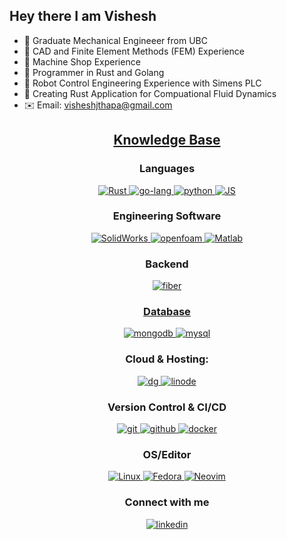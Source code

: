 
## Hey there I am Vishesh


- 🔭 Graduate Mechanical Engineeer from UBC
- 🚂 CAD and Finite Element Methods (FEM) Experience 
- 🔩 Machine Shop Experience  
- 🦀 Programmer in Rust and Golang
- 🤖 Robot Control Engineering Experience  with Simens PLC
- 🌊 Creating Rust Application for Compuational Fluid Dynamics
- ✉️ Email: visheshjthapa@gmail.com


<h2 align="center"><u><b>Knowledge Base</b></u></h2>
<h3 align="center">Languages</h3>
<p align="center">
  <a href="https://www.rust-lang.org/" target="_blank">
    <img src="https://img.shields.io/badge/Rust-E28743?style=for-the-badge&logo=Rust&logoColor=white"
      alt="Rust"/>
  </a>
  <a href="https://developer.mozilla.org/en-US/docs/Web/JavaScript" target="_blank">
    <img src="https://img.shields.io/badge/Go-00ADD8?style=for-the-badge&logo=go&logoColor=white"
      alt="go-lang"/>
  </a>
  <a href="https://www.python.org/" target="_blank">
    <img src="https://img.shields.io/badge/Python-3776AB?style=for-the-badge&logo=python&logoColor=white"
      alt="python"/>
  </a>
  <a href="https://www.javascript.com/" target="_blank">
    <img src="https://img.shields.io/badge/JavaScript-FDD835?style=for-the-badge&logo=javascript&logoColor=white"
      alt="JS"/>
  </a>
</p>

<h3 align="center">Engineering Software</h3>
<p align="center">
  <a href="https://www.solidworks.com/" target="_blank">
    <img src="https://img.shields.io/badge/SolidWorks-eb4034.svg?style=for-the-badge&logo=Dassault%20Syst%C3%A8mes&logoColor=white"
      alt="SolidWorks"/>
  </a>
  <a href="https://www.openfoam.com/" target="_blank">
    <img src="https://img.shields.io/badge/OpenFOAM-151e99.svg?style=for-the-badge&logo=&logoColor=white" alt="openfoam" />
  </a>
  
  <a href="https://www.mathworks.com/products/matlab.html" target="_blank">
    <img src="https://img.shields.io/badge/matlab-e85c10.svg?style=for-the-badge&logo=matlab&logoColor=white" alt="Matlab" />
  </a>
</p>

<h3 align="center">Backend</h3>
<p align="center">
  <a href="https://github.com/gofiber/fiber" target="_blank">
    <img src="https://img.shields.io/badge/Fiber-326CE5.svg?style=for-the-badge&logo=go&logoColor=white" alt="fiber"/>
</p>
<h3 align="center">Database</h3>
<p align="center">
  <a href="https://www.mongodb.com/" target="_blank">
    <img src="https://img.shields.io/badge/mongodb-47A248.svg?style=for-the-badge&logo=mongodb&logoColor=white"
      alt="mongodb"/>
  </a>
  <a href="https://www.postgresql.org/" target="_blank">
    <img src="https://img.shields.io/badge/PostGresSQL-005C84?style=for-the-badge&logo=postgresql&logoColor=white"
      alt="mysql"/>
  </a>
</p>
<h3 align="center">Cloud & Hosting:</h3>
<p align="center">
  <a href="https://www.digitalocean.com/" target="_blank">
    <img  src="https://img.shields.io/badge/Digital_Ocean-00ADD8?style=for-the-badge&logo=digitalocean&logoColor=white" alt="dg"/>
  </a>

  <a href="https://www.linode.com/" target="_blank">
    <img  src="https://img.shields.io/badge/Linode-66BB6A?style=for-the-badge&logo=linode&logoColor=white" alt="linode"/>
  </a>
</p>

<h3 align="center">Version Control & CI/CD</h3>

<p align="center">
  <a href="https://git-scm.com/" target="_blank">
    <img src="https://img.shields.io/badge/git-F05032.svg?style=for-the-badge&logo=git&logoColor=white"
      alt="git"/>
  </a>
  <a href="https://github.com/VisheshThapa" target="_blank">
    <img src="https://img.shields.io/badge/github-181717.svg?style=for-the-badge&logo=github&logoColor=white" alt="github" />
  </a>
    <a href="https://www.docker.com/" target="_blank">
    <img src="https://img.shields.io/badge/docker-2496ED.svg?style=for-the-badge&logo=docker&logoColor=white"
      alt="docker"/>
  </a>

</p>

<h3 align="center">OS/Editor</h3>
<p align="center">
  <a href="https://www.linuxfoundation.org/" target="_blank">
    <img src="https://img.shields.io/badge/Linux-424242.svg?style=for-the-badge&logo=linux&logoColor=white"
      alt="Linux"/>
  </a>
  <a href="https://start.fedoraproject.org/" target="_blank">
    <img src="https://img.shields.io/badge/Fedora-039BE5.svg?style=for-the-badge&logo=fedora&logoColor=white" alt="Fedora" />
  </a>
  
  <a href="https://neovim.io/" target="_blank">
    <img src="https://img.shields.io/badge/NeoVim-689F38.svg?style=for-the-badge&logo=neovim&logoColor=white" alt="Neovim" />
  </a>
</p>

<h3 align="center">Connect with me</h3>
<div style="margin-top:10px" align="center">
  <div>
    <a  href="https://www.linkedin.com/in/vishesh-jung-thapa-4315a61a6/" target="_blank">
      <img src="https://img.shields.io/badge/Linked%20In-0A66C2.svg?style=for-the-badge&logo=linkedin&logoColor=white" alt="linkedin"/>
    </a>

  </div>
  <div>
  </div>
</div>


<!--- credit to https://github.com/bindian0509 for the template------>
